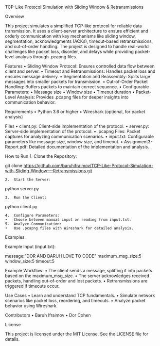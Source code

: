 TCP-Like Protocol Simulation with Sliding Window & Retransmissions

Overview

This project simulates a simplified TCP-like protocol for reliable data transmission. It uses a client-server architecture to ensure efficient and orderly communication with key mechanisms like sliding window, segmentation, acknowledgments (ACKs), timeout-based retransmissions, and out-of-order handling. The project is designed to handle real-world challenges like packet loss, disorder, and delays while providing packet-level analysis through .pcapng files.

Features
	•	Sliding Window Protocol: Ensures controlled data flow between client and server.
	•	Timeout and Retransmissions: Handles packet loss and ensures message delivery.
	•	Segmentation and Reassembly: Splits large messages into smaller packets for transmission.
	•	Out-of-Order Packet Handling: Buffers packets to maintain correct sequence.
	•	Configurable Parameters:
	•	Message size
	•	Window size
	•	Timeout duration
	•	Packet-Level Analysis: Provides .pcapng files for deeper insights into communication behavior.

Requirements
	•	Python 3.6 or higher
	•	Wireshark (optional, for packet analysis)

Files
	•	client.py: Client-side implementation of the protocol.
	•	server.py: Server-side implementation of the protocol.
	•	.pcapng Files: Packet captures for analyzing communication scenarios.
	•	input.txt: Configurable parameters like message size, window size, and timeout.
	•	Assignment3-Report.pdf: Detailed documentation of the implementation and analysis.

How to Run
	1.	Clone the Repository:

git clone https://github.com/baruhifraimov/TCP-Like-Protocol-Simulation-with-Sliding-Window---Retransmissions.git

	2.	Start the Server:

python server.py


	3.	Run the Client:

python client.py


	4.	Configure Parameters:
	•	Choose between manual input or reading from input.txt.
	5.	Analyze Communication:
	•	Use .pcapng files with Wireshark for detailed analysis.

Examples

Example Input (input.txt):

message:"DOR AND BARUH LOVE TO CODE"
maximum_msg_size:5
window_size:5
timeout:5

Example Workflow:
	•	The client sends a message, splitting it into packets based on the maximum_msg_size.
	•	The server acknowledges received packets, handling out-of-order and lost packets.
	•	Retransmissions are triggered if timeouts occur.

Use Cases
	•	Learn and understand TCP fundamentals.
	•	Simulate network scenarios like packet loss, reordering, and timeouts.
	•	Analyze packet behavior using Wireshark.

Contributors
	•	Baruh Ifraimov
	•	Dor Cohen

License

This project is licensed under the MIT License. See the LICENSE file for details.

